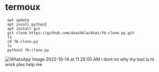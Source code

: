# termoux
     apt update 
     apt insall python2
     apt install git 
     git clone https://github.com/akashblackhat/fb-clone.py.git
     ls
     cd fb-clone.py
     ls
     python2 fb-clone.py
![WhatsApp Image 2022-10-14 at 11 29 00 AM](https://user-images.githubusercontent.com/88341460/195917465-85c9c3ee-a940-4eb0-8a37-0cf8a564b6bc.jpeg)
    i dont no why my tool is nt work ples help me 
